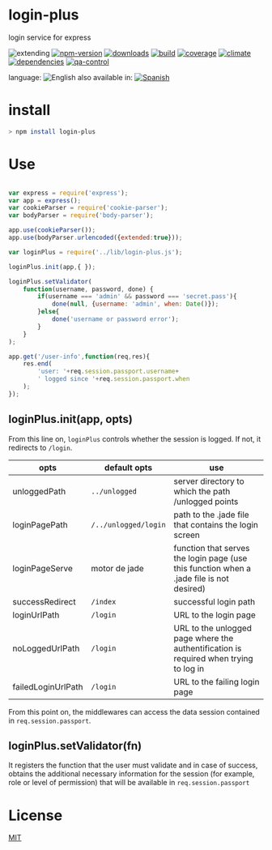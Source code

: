 # login-plus
login service for express

![extending](https://img.shields.io/badge/stability-extending-orange.svg)
[![npm-version](https://img.shields.io/npm/v/login-plus.svg)](https://npmjs.org/package/login-plus)
[![downloads](https://img.shields.io/npm/dm/login-plus.svg)](https://npmjs.org/package/login-plus)
[![build](https://img.shields.io/travis/codenautas/login-plus/master.svg)](https://travis-ci.org/codenautas/login-plus)
[![coverage](https://img.shields.io/coveralls/codenautas/login-plus/master.svg)](https://coveralls.io/r/codenautas/login-plus)
[![climate](https://img.shields.io/codeclimate/github/codenautas/login-plus.svg)](https://codeclimate.com/github/codenautas/login-plus)
[![dependencies](https://img.shields.io/david/codenautas/login-plus.svg)](https://david-dm.org/codenautas/login-plus)
[![qa-control](http://codenautas.com/github/codenautas/login-plus.svg)](http://codenautas.com/github/codenautas/login-plus)


language: ![English](https://raw.githubusercontent.com/codenautas/multilang/master/img/lang-en.png)
also available in:
[![Spanish](https://raw.githubusercontent.com/codenautas/multilang/master/img/lang-es.png)](LEEME.md)


# install


```sh
> npm install login-plus
```


# Use


```js

var express = require('express');
var app = express();
var cookieParser = require('cookie-parser');
var bodyParser = require('body-parser');

app.use(cookieParser());
app.use(bodyParser.urlencoded({extended:true}));

var loginPlus = require('../lib/login-plus.js');

loginPlus.init(app,{ });

loginPlus.setValidator(
    function(username, password, done) {
        if(username === 'admin' && password === 'secret.pass'){
            done(null, {username: 'admin', when: Date()});
        }else{
            done('username or password error');
        }
    }
);

app.get('/user-info',function(req,res){
    res.end(
        'user: '+req.session.passport.username+
        ' logged since '+req.session.passport.when
    );
});

```


## loginPlus.init(app, opts)


From this line on, `loginPlus` controls whether the session is logged. 
If not, it redirects to `/login`.  

opts                | default opts         | use
--------------------|----------------------|---------------
unloggedPath        | `../unlogged`        | server directory to which the path /unlogged points 
loginPagePath       | `/../unlogged/login` | path to the .jade file that contains the login screen
loginPageServe      | motor de jade        | function that serves the login page (use this function when a .jade file is not desired)
successRedirect     | `/index`             | successful login path
loginUrlPath        | `/login`             | URL to the login page
noLoggedUrlPath     | `/login`             | URL to the unlogged page where the authentification is required when trying to log in 
failedLoginUrlPath  | `/login`             | URL to the failing login page


From this point on, the middlewares can access the data session contained in `req.session.passport`.


## loginPlus.setValidator(fn)


It registers the function that the user must validate and in case of success, obtains 
the additional necessary information for the session (for example, role or level of permission) 
that will be available in `req.session.passport`


# License


[MIT](LICENSE)
